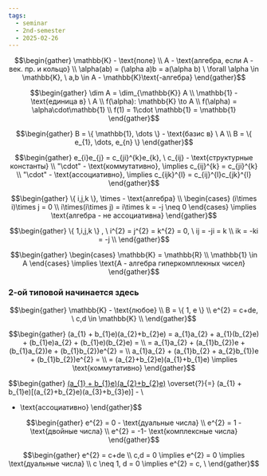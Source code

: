 ```yaml
---
tags:
  - seminar
  - 2nd-semester
  - 2025-02-26
---
```


$$\begin{gather}
\mathbb{K} - \text{поле} \\ 
A - \text{алгебра, если A - век. пр. и кольцо} \\
\alpha(ab) = (\alpha a)b = a(\alpha b) \ \forall \alpha \in \mathbb{K}, \ a,b \in A - \mathbb{K}\text{-алгебра}
\end{gather}$$

$$\begin{gather}
\dim A = \dim_{\mathbb{K}} A \\
\mathbb{1} - \text{единица в} \ A \\
f(\alpha): \mathbb{K} \to A \\
f(\alpha) = \alpha\cdot\mathbb{1} \\
f(1) = 1\cdot \mathbb{1} = \mathbb{1}
\end{gather}$$

$$\begin{gather}
B = \{ \mathbb{1}, \dots \} - \text{базис в} \ A \\
B = \{ e_{1}, \dots, e_{n} \}
\end{gather}$$

$$\begin{gather}
e_{i}e_{j} = c_{ji}^{k}e_{k}, \ c_{ij} - \text{структурные константы} \\
"\cdot" - \text{коммутативно}, \implies c_{ij}^{k} = c_{ji}^{k} \\
"\cdot" - \text{ассоциативно}, \implies c_{ijk}^{l} = c_{ij}^{l}c_{jk}^{l}
\end{gather}$$

$$\begin{gather}
\{ i,j,k \}, \times - \text{алгебра} \\
\begin{cases}
(i\times i)\times j = 0 \\
i\times(i\times j) = i\times k = -j \neq 0
\end{cases} \implies \text{алгебра - не ассоциативна}
\end{gather}$$

$$\begin{gather}
\{ 1,i,j,k \} , \ i^{2} = j^{2} = k^{2} = 0, \
ij = -ji = k \\
ik = -ki = -j \\
\end{gather}$$

$$\begin{gather}
\begin{cases}
\mathbb{K} = \mathbb{R} \\
\mathbb{1} \in A
\end{cases} \implies \text{A - алгебра гиперкомплекных чисел}
\end{gather}$$

### 2-ой типовой начинается здесь

$$\begin{gather}
\mathbb{K} - \text{любое} \\
B = \{ 1, e \} \\
e^{2} = c+de, \ c,d \in \mathbb{K} \\
\end{gather}$$

$$\begin{gather}
(a_{1} + b_{1}e)(a_{2}+b_{2}e) = a_{1}a_{2} + a_{1}(b_{2}e) + (b_{1}e)a_{2} + (b_{1}e)(b_{2}e) = \\
= a_{1}a_{2} + (a_{1}b_{2})e + (b_{1}a_{2})e + (b_{1}b_{2})e^{2} = \\
a_{1}a_{2} + (a_{1}b_{2} + a_{2}b_{1})e + (b_{1}b_{2})e^{2} = \\
= (a_{2}+b_{2}e)(a_{1}+b_{1}e) \implies \text{коммутативно}
\end{gather}$$

$$\begin{gather}
[(a_{1} + b_{1}e)(a_{2}+b_{2}e)](a_{3}+b_{3}e) \overset{?}{=} (a_{1} + b_{1}e)[(a_{2}+b_{2}e)(a_{3}+b_{3}e)] - \\
- \text{ассоциативно}
\end{gather}$$

$$\begin{gather}
e^{2} = 0 - \text{дуальные числа} \\
e^{2} = 1 - \text{двойные числа} \\
e^{2} = -1- \text{комплексные числа}
\end{gather}$$

$$\begin{gather}
e^{2} = c+de \\
c,d = 0 \implies e^{2} = 0 \implies \text{дуальные числа} \\
c \neq 1, d = 0 \implies e^{2} = c, \ 
\end{gather}$$
